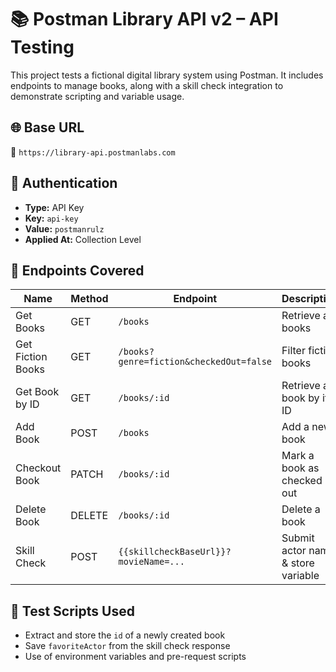 # 📚 Postman Library API v2 – API Testing

This project tests a fictional digital library system using Postman. It includes endpoints to manage books, along with a skill check integration to demonstrate scripting and variable usage.

## 🌐 Base URL  
🔗 `https://library-api.postmanlabs.com`

## 🔐 Authentication  
- **Type:** API Key  
- **Key:** `api-key`  
- **Value:** `postmanrulz`  
- **Applied At:** Collection Level

## 📌 Endpoints Covered

| Name              | Method | Endpoint                                  | Description                        |
|-------------------|--------|-------------------------------------------|------------------------------------|
| Get Books         | GET    | `/books`                                  | Retrieve all books                 |
| Get Fiction Books | GET    | `/books?genre=fiction&checkedOut=false`   | Filter fiction books               |
| Get Book by ID    | GET    | `/books/:id`                              | Retrieve a book by its ID          |
| Add Book          | POST   | `/books`                                  | Add a new book                     |
| Checkout Book     | PATCH  | `/books/:id`                              | Mark a book as checked out         |
| Delete Book       | DELETE | `/books/:id`                              | Delete a book                      |
| Skill Check       | POST   | `{{skillcheckBaseUrl}}?movieName=...`     | Submit actor name & store variable |

## 🧪 Test Scripts Used

- Extract and store the `id` of a newly created book
- Save `favoriteActor` from the skill check response
- Use of environment variables and pre-request scripts

